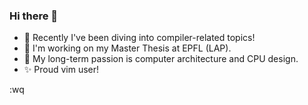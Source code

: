 ### Hi there 👋

- 🔭 Recently I've been diving into compiler-related topics!
- 👯 I'm working on my Master Thesis at EPFL (LAP).
- 🌱 My long-term passion is computer architecture and CPU design.
- ✨ Proud vim user!

:wq 


<!--
**pcineverdies/pcineverdies** is a ✨ _special_ ✨ repository because its `README.md` (this file) appears on your GitHub profile.

Here are some ideas to get you started:

- 🔭 I’m currently working on ...
- 🌱 I’m currently learning ...
- 👯 I’m looking to collaborate on ...
- 🤔 I’m looking for help with ...
- 💬 Ask me about ...
- 📫 How to reach me: ...
- 😄 Pronouns: ...
- ⚡ Fun fact: ...
-->
